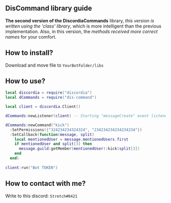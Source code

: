 ## DisCommand library guide
**The second version of the DiscordiaCommands** library, *this version is written using the 'class' library*, which is more intelligent than the previous implementation. Also, in this version, the *methods received more correct names* for your comfort.
## How to install?
Download and move file to `YourBotFolder/libs`
## How to use?
```lua 
local discordia = require("discordia")
local dCommands = require("dis-command")

local client = discordia.Client()

dCommands:newListener(client) -- Starting "messageCreate" event listener.

dCommands:newCommand("kick")
  :SetPermissions({"324234234324324", "234234234234234234"})
  :SetCallback(function(message, split)
    local mentionedUser = message.mentionedUsers.first
    if mentionedUser and split[3] then
      message.guild:getMember(mentionedUser):kick(split[3])
    end
  end)
  
client:run("Bot TOKEN")
```
## How to contact with me?
Write to this discord: `Stretch#0421`
